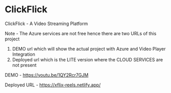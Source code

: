 # ClickFlick
ClickFlick - A Video Streaming Platform

Note - The Azure services are not free hence there are two URLs of this project
  1. DEMO url which will show the actual project with Azure and Video Player Integration
  2. Deployed url which is the LITE version where the CLOUD SERVICES are not present

DEMO - https://youtu.be/1QY2Rcr7GJM

Deployed URL - https://xflix-reels.netlify.app/
